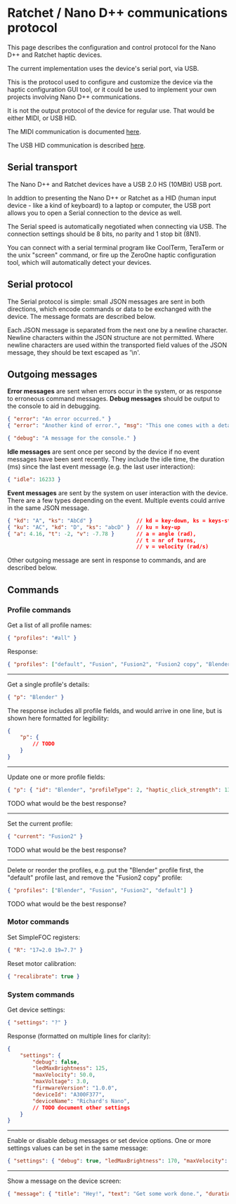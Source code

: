 
# Ratchet / Nano D++ communications protocol

This page describes the configuration and control protocol for the Nano D++ and Ratchet haptic devices.

The current implementation uses the device's serial port, via USB. 

This is the protocol used to configure and customize the device via the haptic configuration GUI tool, or it could be used to implement your own projects involving Nano D++ communications.

It is not the output protocol of the device for regular use. That would be either MIDI, or USB HID.

The MIDI communication is documented [here](midi.md).

The USB HID communication is described [here](hid.md).

## Serial transport

The Nano D++ and Ratchet devices have a USB 2.0 HS (10MBit) USB port. 

In addtion to presenting the Nano D++ or Ratchet as a HID (human input device - like a kind of keyboard) to a laptop or computer, the USB port allows you to open a Serial connection to the device as well.

The Serial speed is automatically negotiated when connecting via USB. The connection settings should be 8 bits, no parity and 1 stop bit (8N1).

You can connect with a serial terminal program like CoolTerm, TeraTerm or the unix "screen" command, or fire up the ZeroOne haptic configuration tool, which will automatically detect your devices.

## Serial protocol

The Serial protocol is simple: small JSON messages are sent in both directions, which encode commands or data to be exchanged with the device. The message formats are described below.

Each JSON message is separated from the next one by a newline character. Newline characters within the JSON structure are not permitted. Where newline characters are used within the transported field values of the JSON message, they should be text escaped as '\n'.

## Outgoing messages

**Error messages** are sent when errors occur in the system, or as response to erroneous command messages. **Debug messages** should be output to the console to aid in debugging.

```json
{ "error": "An error occurred." }
{ "error": "Another kind of error.", "msg": "This one comes with a detail message." }

{ "debug": "A message for the console." }
```

**Idle messages** are sent once per second by the device if no event messages have been sent recently. They include the idle time, the duration (ms) since the last event message (e.g. the last user interaction):

```json
{ "idle": 16233 }
```

**Event messages** are sent by the system on user interaction with the device. There are a few types depending on the event. Multiple events could arrive in the same JSON message.

```json
{ "kd": "A", "ks": "AbCd" }              // kd = key-down, ks = keys-state
{ "ku": "AC", "kd": "D", "ks": "abcD" }  // ku = key-up
{ "a": 4.16, "t": -2, "v": -7.78 }       // a = angle (rad),
                                         // t = nr of turns, 
                                         // v = velocity (rad/s)
```

Other outgoing message are sent in response to commands, and are described below.

## Commands

### Profile commands

Get a list of all profile names: 
```json
{ "profiles": "#all" }
```

Response:
```json
{ "profiles": ["default", "Fusion", "Fusion2", "Fusion2 copy", "Blender"] }
```

<hr>

Get a single profile's details:

```json
{ "p": "Blender" }
```

The response includes all profile fields, and would arrive in one line, but is shown here formatted for legibility:
```json
{ 
    "p": {
        // TODO
    } 
}
```

<hr>

Update one or more profile fields:

```json
{ "p": { "id": "Blender", "profileType": 2, "haptic_click_strength": 13.0, "ledEnable": false }}
```

TODO what would be the best response?

<hr>

Set the current profile:

```json
{ "current": "Fusion2" }
```

TODO what would be the best response?

<hr>

Delete or reorder the profiles, e.g. put the "Blender" profile first, the "default" profile last, and remove the "Fusion2 copy" profile:

```json
{ "profiles": ["Blender", "Fusion", "Fusion2", "default"] }
```

TODO what would be the best response?

### Motor commands

Set SimpleFOC registers:

```json
{ "R": "17=2.0 19=7.7" }
```

Reset motor calibration:

```json
{ "recalibrate": true }
```

### System commands

Get device settings:

```json
{ "settings": "?" }
```

Response (formatted on multiple lines for clarity):

```json
{ 
    "settings": {
        "debug": false,
        "ledMaxBrightness": 125,
        "maxVelocity": 50.0,
        "maxVoltage": 3.0,
        "firmwareVersion": "1.0.0",
        "deviceId": "A300F377",
        "deviceName": "Richard's Nano",
        // TODO document other settings
    }
}
```

<hr>

Enable or disable debug messages or set device options. One or more settings values can be set in the same message:

```json
{ "settings": { "debug": true, "ledMaxBrightness": 170, "maxVelocity": 45.0, "maxVoltage": 4.4 }}
```

<hr>

Show a message on the device screen:

```json
{ "message": { "title": "Hey!", "text": "Get some work done.", "duration": 5.0 }}
```


